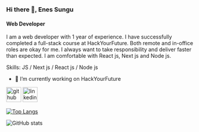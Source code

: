 ### Hi there 👋, Enes Sungu
#### Web Developer

I am a web developer with 1 year of experience. I have successfully completed a full-stack course at HackYourFuture. Both remote and in-office roles are okay for me. I always want to take responsibility and deliver faster than expected. I am comfortable with React js, Next js and Node js.

Skills: JS / Next js / React js / Node js

- 🔭 I’m currently working on HackYourFuture 


[<img src='https://cdn.jsdelivr.net/npm/simple-icons@3.0.1/icons/github.svg' alt='github' height='40'>](https://github.com/Snggenes)  [<img src='https://cdn.jsdelivr.net/npm/simple-icons@3.0.1/icons/linkedin.svg' alt='linkedin' height='40'>](https://www.linkedin.com/in/enes-s%C3%BCng%C3%BC-2218492b9/)  

[![Top Langs](https://github-readme-stats.vercel.app/api/top-langs/?username=Snggenes)](https://github.com/anuraghazra/github-readme-stats)

![GitHub stats](https://github-readme-stats.vercel.app/api?username=Snggenes&show_icons=true)  

